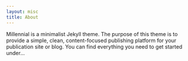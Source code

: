 ```yaml
---
layout: misc
title: About
---
```


Millennial is a minimalist Jekyll theme. The purpose of this theme is to
provide a simple, clean, content-focused publishing platform for your
publication site or blog. You can find everything you need to get started under...
